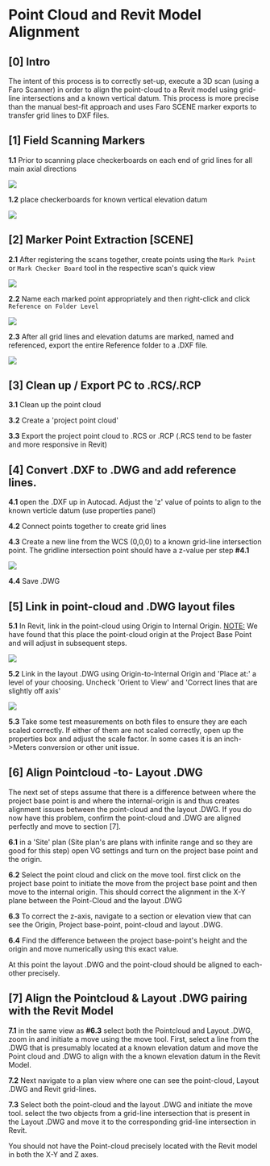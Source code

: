 # Point Cloud and Revit Model Alignment

## [0] Intro

The intent of this process is to correctly set-up, execute a 3D scan (using a Faro Scanner) in order to align the point-cloud to a Revit model using grid-line intersections and a known vertical datum. This process is more precise than the manual best-fit approach and uses Faro SCENE marker exports to transfer grid lines to DXF files.



## [1] Field Scanning Markers

**1.1** Prior to scanning place checkerboards on each end of grid lines for all main axial directions

<img src="https://github.com/cobyiv/digital-construction-notes/blob/master/assets/Point Cloud and Revit Model Alignment___assets/image (37).jpg?raw=true" style="zoom:100%;" />

**1.2** place checkerboards for known vertical elevation datum

<img src="https://github.com/cobyiv/digital-construction-notes/blob/master/assets/Point Cloud and Revit Model Alignment___assets/image (37)V.jpg?raw=true" style="zoom:100%;" />


## [2] Marker Point Extraction [SCENE]

**2.1** After registering the scans together, create points using the `Mark Point` or `Mark Checker Board` tool in the respective scan's quick view

<img src="https://github.com/cobyiv/digital-construction-notes/blob/master/assets/Point Cloud and Revit Model Alignment___assets/image (38).png?raw=true" style="zoom:100%;" />


**2.2** Name each marked point appropriately and then right-click and click `Reference on Folder Level`


<img src="https://github.com/cobyiv/digital-construction-notes/blob/master/assets/Point Cloud and Revit Model Alignment___assets/image (39).png?raw=true" style="zoom:100%;" />

**2.3** After all grid lines and elevation datums are marked, named and referenced, export the entire Reference folder to a .DXF file. 

<img src="https://github.com/cobyiv/digital-construction-notes/blob/master/assets/Point Cloud and Revit Model Alignment___assets/image (40).png?raw=true" style="zoom:100%;" />

## [3] Clean up / Export PC to .RCS/.RCP

**3.1** Clean up the point cloud

**3.2** Create a 'project point cloud'

**3.3** Export the project point cloud to .RCS or .RCP (.RCS tend to be faster and more responsive in Revit)



## [4] Convert .DXF to .DWG and add reference lines.

**4.1** open the .DXF up in Autocad. Adjust the 'z' value of points to align to the known verticle datum (use properties panel)

**4.2** Connect points together to create grid lines

**4.3** Create a new line from the WCS (0,0,0) to a known grid-line intersection point. The gridline intersection point should have a z-value per step **#4.1**

<img src="https://github.com/cobyiv/digital-construction-notes/blob/master/assets/Point Cloud and Revit Model Alignment___assets/image (37)_Datum.jpg?raw=true" style="zoom:100%;" />

**4.4** Save .DWG

## [5] Link in point-cloud and .DWG layout files

**5.1** In Revit, link in the point-cloud using Origin to Internal Origin. <u>NOTE:</u> We have found that this place the point-cloud origin at the Project Base Point and will adjust in subsequent steps.

<img src="https://github.com/cobyiv/digital-construction-notes/blob/master/assets/Point Cloud and Revit Model Alignment___assets/image-20220901160016139.png?raw=true" style="zoom:100%;" />

**5.2**  Link in the layout .DWG using Origin-to-Internal Origin and 'Place at:' a level of your choosing. Uncheck 'Orient to View' and 'Correct lines that are slightly off axis'

<img src="https://github.com/cobyiv/digital-construction-notes/blob/master/assets/Point Cloud and Revit Model Alignment___assets/image-20220901160351891.png?raw=true" style="zoom:100%;" />

**5.3** Take some test measurements on both files to ensure they are each scaled correctly. If either of them are not scaled correctly, open up the properties box and adjust the scale factor. In some cases it is an inch->Meters conversion or other unit issue.



## [6] Align Pointcloud -to- Layout .DWG

The next set of steps assume that there is a difference between where the project base point is and where the internal-origin is and thus creates alignment issues between the point-cloud and the layout .DWG. If you do now have this problem, confirm the point-cloud and .DWG are aligned perfectly and move to section [7].

**6.1** in a 'Site' plan (Site plan's are plans with infinite range and so they are good for this step) open VG settings and turn on the project base point and the origin.

**6.2** Select the point cloud and click on the move tool. first click on the project base point to initiate the move from the project base point and then move to the internal origin. This should correct the alignment in the X-Y plane between the Point-Cloud and the layout .DWG

**6.3** To correct the z-axis, navigate to a section or elevation view that can see the Origin, Project base-point, point-cloud and layout .DWG.

**6.4** Find the difference between the project base-point's height and the origin and move numerically using this exact value.

At this point the layout .DWG and the point-cloud should be aligned to each-other precisely.



## [7] Align the Pointcloud & Layout .DWG pairing with the Revit Model

**7.1** in the same view as **#6.3** select both the Pointcloud and Layout .DWG, zoom in and initiate a move using the move tool. First, select a line from the .DWG that is presumably located at a known elevation datum and move the Point cloud and .DWG to align with the a known elevation datum in the Revit Model.

**7.2** Next navigate to a plan view where one can see the point-cloud, Layout .DWG and Revit grid-lines.

**7.3** Select both the point-cloud and the layout .DWG and initiate the move tool. select the two objects from a grid-line intersection that is present in the Layout .DWG and move it to the corresponding grid-line intersection in Revit.

You should not have the Point-cloud precisely located with the Revit model in both the X-Y and Z axes.


